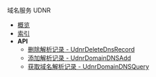 <div class="sidebar_title icon__udnr">域名服务 UDNR</div>


- [概览](api/udnrv2-api/README.md)
- [索引](api/udnrv2-api/index.md)
- **API**
    - [删除解析记录 - UdnrDeleteDnsRecord](api/udnrv2-api/udnr_delete_dns_record)
    - [添加解析记录 - UdnrDomainDNSAdd](api/udnrv2-api/udnr_domain_dns_add)
    - [获取域名解析记录 - UdnrDomainDNSQuery](api/udnrv2-api/udnr_domain_dns_query)
